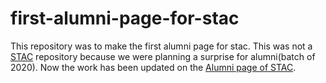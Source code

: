 # first-alumni-page-for-stac
This repository was to make the first alumni page for stac. This was not a [STAC](https://stac-iitmandi.org) repository because we were planning a surprise for alumni(batch of 2020). Now the work has been updated on the [Alumni page of STAC](https://stac-iitmandi.org/farewell.html).

